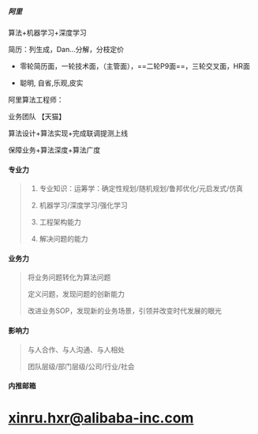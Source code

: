 ##### 阿里

算法+机器学习+深度学习

简历：列生成，Dan…分解，分枝定价

- 零轮简历面，一轮技术面，（主管面），==二轮P9面==，三轮交叉面，HR面

- 聪明, 自省,乐观,皮实



阿里算法工程师：

业务团队 【天猫】

算法设计+算法实现+完成联调提测上线

保障业务+算法深度+算法广度



#### 专业力

> 1. 专业知识：运筹学：确定性规划/随机规划/鲁邦优化/元启发式/仿真
>
> 2. 机器学习/深度学习/强化学习
>
> 3. 工程架构能力
>
> 4. 解决问题的能力

#### 业务力

> 将业务问题转化为算法问题
>
> 定义问题，发现问题的创新能力
>
> 改进业务SOP，发现新的业务场景，引领并改变时代发展的眼光

#### 影响力

> 与人合作、与人沟通、与人相处
>
> 团队层级/部门层级/公司/行业/社会



#### 内推邮箱

# xinru.hxr@alibaba-inc.com

